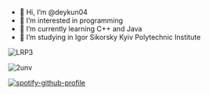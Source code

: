 - 👋 Hi, I’m @deykun04
- 👀 I’m interested in programming
- 🌱 I’m currently learning С++ and Java
- 💞️ I’m studying in Igor Sikorsky Kyiv Polytechnic Institute
<!---
deykun04/deykun04 is a ✨ special ✨ repository because its `README.md` (this file) appears on your GitHub profile.
You can click the Preview link to take a look at your changes.
--->
![LRP3](https://user-images.githubusercontent.com/100220425/187074915-8f8d71f2-a165-4061-bba2-58cf5e8f233f.gif)

![2unv](https://user-images.githubusercontent.com/100220425/187075011-161296db-8bbb-4548-9abd-285c05e91202.gif)





[![spotify-github-profile](https://spotify-github-profile.vercel.app/api/view?uid=lebownb55keinzau18o4fphc2&cover_image=true&theme=natemoo-re&bar_color=53b14f&bar_color_cover=false)](https://github.com/kittinan/spotify-github-profile)

